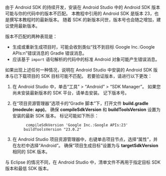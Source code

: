 由于 Android SDK 的持续开发，安装在 Android Studio 中的 Android SDK 版本可能与你的代码中的版本不匹配。 本教程中引用的 Android SDK 是版本 23，也是撰写本教程时的最新版本。 随着 SDK 的新版本问世，版本号也会随之增加，建议使用最新版本。

版本不匹配的两种表现是：

- 生成或重新生成项目时，可能会收到类似“找不到目标 Google Inc.:Google APIs:n”错误消息的 Gradle 错误消息。
- 应该基于 `import` 语句解析的代码中的标准 Android 对象可能产生错误消息。

如果出现上述任何一种情况，说明在 Android Studio 中安装的 Android SDK 版本与已下载项目的 SDK 目标可能不匹配。 若要验证版本，请进行以下更改：

1. 在 Android Studio 中，单击“工具” > “Android” > “SDK Manager”。 如果您尚未安装最新版本的 SDK 平台，请单击安装。 记下版本号。
2. 在“项目资源管理器”选项卡的“Gradle 脚本”下，打开文件 **build.gradle (modeule: app)**。 确保 **compileSdkVersion** 和 **buildToolsVersion** 设置为安装的最新 SDK 版本。 标记可能如下所示：

             compileSdkVersion 'Google Inc.:Google APIs:23'
            buildToolsVersion "23.0.2"
3. 在 Android Studio 项目资源管理器中，右键单击项目节点，选择“属性”，并在左栏中选择“Android”。 确保“项目生成目标”设置为与 **targetSdkVersion** 相同的 SDK 版本。

与 Eclipse 的情况不同，在 Android Studio 中，清单文件不再用于指定目标 SDK 版本和最低 SDK 版本。


<!--HONumber=Dec16_HO2-->


